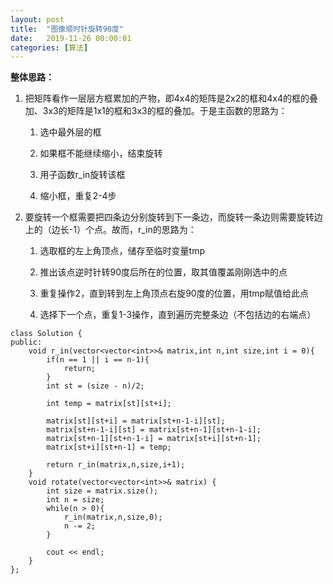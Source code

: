 ```yaml
---
layout: post
title:  "图像顺时针旋转90度"
date:   2019-11-26 00:00:01
categories: [算法]
---
```


**整体思路：**

1. 把矩阵看作一层层方框累加的产物，即4x4的矩阵是2x2的框和4x4的框的叠加、3x3的矩阵是1x1的框和3x3的框的叠加。于是主函数的思路为：

    1. 选中最外层的框

    2. 如果框不能继续缩小，结束旋转

    3. 用子函数r_in旋转该框

    4. 缩小框，重复2-4步

2. 要旋转一个框需要把四条边分别旋转到下一条边，而旋转一条边则需要旋转边上的（边长-1）个点。故而，r_in的思路为：

    1. 选取框的左上角顶点，储存至临时变量tmp

    2. 推出该点逆时针转90度后所在的位置，取其值覆盖刚刚选中的点

    3. 重复操作2，直到转到左上角顶点右旋90度的位置，用tmp赋值给此点

    4. 选择下一个点，重复1-3操作，直到遍历完整条边（不包括边的右端点）


~~~
class Solution {
public:
    void r_in(vector<vector<int>>& matrix,int n,int size,int i = 0){
        if(n == 1 || i == n-1){
            return;
        }
        int st = (size - n)/2;

        int temp = matrix[st][st+i];

        matrix[st][st+i] = matrix[st+n-1-i][st];
        matrix[st+n-1-i][st] = matrix[st+n-1][st+n-1-i];
        matrix[st+n-1][st+n-1-i] = matrix[st+i][st+n-1];
        matrix[st+i][st+n-1] = temp;

        return r_in(matrix,n,size,i+1);
    }
    void rotate(vector<vector<int>>& matrix) {
        int size = matrix.size();
        int n = size;
        while(n > 0){
            r_in(matrix,n,size,0);
            n -= 2;
        }

        cout << endl;
    }
};
~~~
